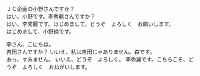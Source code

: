 ＪＣ企画の小野さんですか？    
はい、小野です。李秀麗さんですか？    
はい、李秀麗です。はじめまして，どうぞ　よろしく　お願いします。  
はじめまして、小野緑です。   

李さん、こにちは。    
吉田さんですか？
いいえ、私は吉田じゃありません。森です。  
あっ、すみません。
いいえ、どうぞ　よろしく。
李秀麗です。こちらこそ、どうぞ　よろしく　おねがいします。

